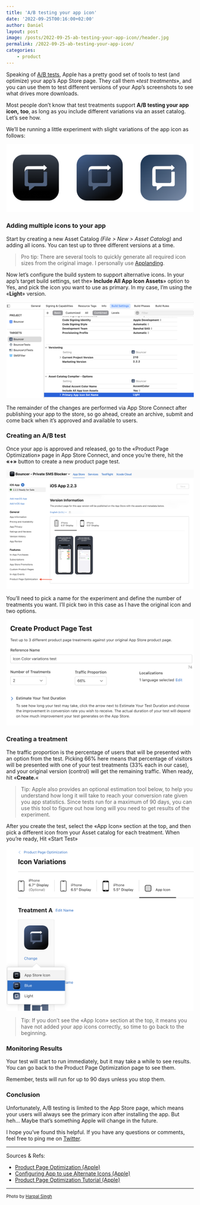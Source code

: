 ```yaml
---
title: 'A/B testing your app icon'
date: '2022-09-25T00:16:00+02:00'
author: Daniel
layout: post
image: /posts/2022-09-25-ab-testing-your-app-icon//header.jpg
permalink: /2022-09-25-ab-testing-your-app-icon/
categories:    
    - product
---
```


Speaking of [A/B tests](/a-b-test-your-design-not-your-product/), Apple has a pretty good set of tools to test (and optimize) your app’s App Store page. They call them «_test treatments_», and you can use them to test different versions of your App’s screenshots to see what drives more downloads.
<!--more-->
Most people don’t know that test treatments support **A/B testing your app icon,** **too**, as long as you include different variations via an asset catalog. Let’s see how.

We’ll be running a little experiment with slight variations of the app icon as follows:

![](/assets/posts//2022-09-25-ab-testing-your-app-icon/screen1.png)

### Adding multiple icons to your app

Start by creating a new Asset Catalog _(File > New > Asset Catalog)_ and adding all icons. You can test up to three different versions at a time.

> Pro tip: There are several tools to quickly generate all required icon sizes from the original image. I personally use [Applanding](https://applanding.page/ios-app-icon-generator).

Now let’s configure the build system to support alternative icons. In your app’s target build settings, set the» **Include All App Icon Assets**» option to Yes, and pick the icon you want to use as primary. In my case, I’m using the «**Light**» version.

![](/assets/posts//2022-09-25-ab-testing-your-app-icon/screen2.png)  

The remainder of the changes are performed via App Store Connect after publishing your app to the store, so go ahead, create an archive, submit and come back when it’s approved and available to users.

### Creating an A/B test

Once your app is approved and released, go to the «Product Page Optimization» page in App Store Connect, and once you’re there, hit the **«+»** button to create a new product page test.

![](/assets/posts//2022-09-25-ab-testing-your-app-icon/screen3.png)

You’ll need to pick a name for the experiment and define the number of treatments you want. I’ll pick two in this case as I have the original icon and two options.

![](/assets/posts//2022-09-25-ab-testing-your-app-icon/screen4.png)

### Creating a treatment

The traffic proportion is the percentage of users that will be presented with an option from the test. Picking 66% here means that percentage of visitors will be presented with one of your test treatments (33% each in our case), and your original version (control) will get the remaining traffic. When ready, hit «**Create.**«

> Tip: Apple also provides an optional estimation tool below, to help you understand how long it will take to reach your conversion rate given you app statistics. Since tests run for a maximum of 90 days, you can use this tool to figure out how long will you need to get results of the experiment.

After you create the test, select the «App Icon» section at the top, and then pick a different icon from your Asset catalog for each treatment. When you’re ready, Hit «Start Test»

![](/assets/posts//2022-09-25-ab-testing-your-app-icon/screen5.png)

> Tip: If you don’t see the «App Icon» section at the top, it means you have not added your app icons correctly, so time to go back to the beginning.

### Monitoring Results

Your test will start to run immediately, but it may take a while to see results. You can go back to the Product Page Optimization page to see them.

Remember, tests will run for up to 90 days unless you stop them.

### Conclusion

Unfortunately, A/B testing is limited to the App Store page, which means your users will always see the primary icon after installing the app. But heh… Maybe that’s something Apple will change in the future.

I hope you’ve found this helpful. If you have any questions or comments, feel free to ping me on [Twitter](https://twitter.com/afterxleep).

***

Sources & Refs:

*   [Product Page Optimization (Apple)](https://help.apple.com/app-store-connect/#/dev6aa9d8d7b)
*   [Configuring App to use Alternate Icons (Apple)](https://developer.apple.com/documentation/xcode/asset_management/configuring_your_app_to_use_alternate_app_icons)
*   [Product Page Optimization Tutorial (Apple)](https://developer.apple.com/app-store/product-page-optimization/)

* * *

<sup>Photo by [Harpal Singh](https://unsplash.com/@aquatium?utm_source=unsplash&utm_medium=referral&utm_content=creditCopyText)</sup>
  